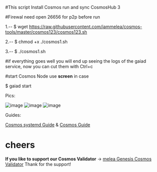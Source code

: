#This script Install Cosmos run and sync CosmosHub 3

#Firewal need open 26656 for p2p before run

1.-- $ wget https://raw.githubusercontent.com/iammelea/cosmos-tools/master/cosmos123/cosmos123.sh

2.-- $ chmod +x ./cosmos1.sh

3.-- $ ./cosmos1.sh


#if everything goes well you will end up seeing the logs of the gaiad service, now you can cut them with Ctrl+c

#start Cosmos Node use **screen** in case

$ gaiad start

Pics:

![image](https://meleatrust.com/wp-content/uploads/2020/03/Screenshot-from-2020-03-03-19-48-02.png)
![image](https://meleatrust.com/wp-content/uploads/2020/03/Screenshot-from-2020-03-03-19-47-21.png)
![image](https://meleatrust.com/wp-content/uploads/2020/03/Screenshot-from-2020-03-03-19-48-33.png)

Guides:

[Cosmos systemd Guide](https://medium.com/@meleacrypto/systemd-to-manage-the-atom-cosmos-node-fda482999f4a)
&
[Cosmos Guide](https://medium.com/@meleacrypto/atom-cosmos-hub-3-tutorial-be-your-own-crypto-bank-838b37fe1c86)

# cheers

**If you like to support our Cosmos Validator** →
[melea Genesis Cosmos Validator](https://meleatrust.com/cosmos-melea-trust-validator/)
Thank for the support!

